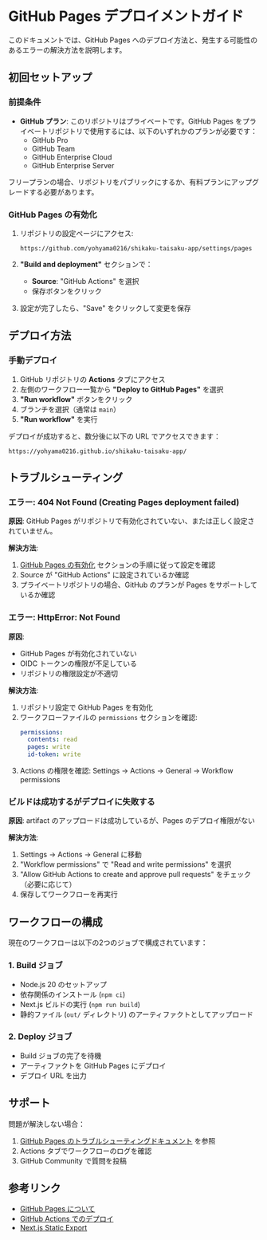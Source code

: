 # GitHub Pages デプロイメントガイド

このドキュメントでは、GitHub Pages へのデプロイ方法と、発生する可能性のあるエラーの解決方法を説明します。

## 初回セットアップ

### 前提条件

- **GitHub プラン**: このリポジトリはプライベートです。GitHub Pages をプライベートリポジトリで使用するには、以下のいずれかのプランが必要です：
  - GitHub Pro
  - GitHub Team
  - GitHub Enterprise Cloud
  - GitHub Enterprise Server

フリープランの場合、リポジトリをパブリックにするか、有料プランにアップグレードする必要があります。

### GitHub Pages の有効化

1. リポジトリの設定ページにアクセス:
   ```
   https://github.com/yohyama0216/shikaku-taisaku-app/settings/pages
   ```

2. **"Build and deployment"** セクションで：
   - **Source**: "GitHub Actions" を選択
   - 保存ボタンをクリック

3. 設定が完了したら、"Save" をクリックして変更を保存

## デプロイ方法

### 手動デプロイ

1. GitHub リポジトリの **Actions** タブにアクセス
2. 左側のワークフロー一覧から **"Deploy to GitHub Pages"** を選択
3. **"Run workflow"** ボタンをクリック
4. ブランチを選択（通常は `main`）
5. **"Run workflow"** を実行

デプロイが成功すると、数分後に以下の URL でアクセスできます：
```
https://yohyama0216.github.io/shikaku-taisaku-app/
```

## トラブルシューティング

### エラー: 404 Not Found (Creating Pages deployment failed)

**原因**: GitHub Pages がリポジトリで有効化されていない、または正しく設定されていません。

**解決方法**:
1. [GitHub Pages の有効化](#github-pages-の有効化) セクションの手順に従って設定を確認
2. Source が "GitHub Actions" に設定されているか確認
3. プライベートリポジトリの場合、GitHub のプランが Pages をサポートしているか確認

### エラー: HttpError: Not Found

**原因**: 
- GitHub Pages が有効化されていない
- OIDC トークンの権限が不足している
- リポジトリの権限設定が不適切

**解決方法**:
1. リポジトリ設定で GitHub Pages を有効化
2. ワークフローファイルの `permissions` セクションを確認:
   ```yaml
   permissions:
     contents: read
     pages: write
     id-token: write
   ```
3. Actions の権限を確認: Settings → Actions → General → Workflow permissions

### ビルドは成功するがデプロイに失敗する

**原因**: artifact のアップロードは成功しているが、Pages のデプロイ権限がない

**解決方法**:
1. Settings → Actions → General に移動
2. "Workflow permissions" で "Read and write permissions" を選択
3. "Allow GitHub Actions to create and approve pull requests" をチェック（必要に応じて）
4. 保存してワークフローを再実行

## ワークフローの構成

現在のワークフローは以下の2つのジョブで構成されています：

### 1. Build ジョブ
- Node.js 20 のセットアップ
- 依存関係のインストール (`npm ci`)
- Next.js ビルドの実行 (`npm run build`)
- 静的ファイル (`out/` ディレクトリ) のアーティファクトとしてアップロード

### 2. Deploy ジョブ
- Build ジョブの完了を待機
- アーティファクトを GitHub Pages にデプロイ
- デプロイ URL を出力

## サポート

問題が解決しない場合：
1. [GitHub Pages のトラブルシューティングドキュメント](https://docs.github.com/ja/pages/getting-started-with-github-pages/troubleshooting-404-errors-for-github-pages-sites) を参照
2. Actions タブでワークフローのログを確認
3. GitHub Community で質問を投稿

## 参考リンク

- [GitHub Pages について](https://docs.github.com/ja/pages/getting-started-with-github-pages/about-github-pages)
- [GitHub Actions でのデプロイ](https://docs.github.com/ja/pages/getting-started-with-github-pages/configuring-a-publishing-source-for-your-github-pages-site#publishing-with-a-custom-github-actions-workflow)
- [Next.js Static Export](https://nextjs.org/docs/app/building-your-application/deploying/static-exports)
